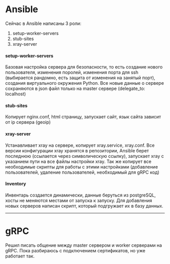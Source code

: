 # Ansible

Сейчас в Ansible написаны 3 роли:
1. setup-worker-servers
2. stub-sites
3. xray-server

#### setup-worker-servers

Базовая настройка сервера для безопасности, то есть создание нового пользователя, изменения поролей, изменения порта для ssh (выбирается рандомно, есть защита от изменения на занятый порт), создания виртуального окружения Python. Все новые данные о сервере сохраняются в json файл только на master сервере (delegate_to: localhost)

#### stub-sites

Копирует nginx.conf, html страницу, запускает сайт, язык сайта зависит от ip сервера (geoip)

#### xray-server

Устанавливает xray на сервере, копирует xray.service, xray.conf. Все версии конфигурации xray хранятся в репозитории, Ansible берет последнюю (ссылается через символическую ссылку), запускает xray с указанием пути на все файлы настройки xray. Так же копирует все необходимые скрипты для работы с этими настройками (добавление пользователей, удаление пользователей, необходимый для gRPC код)

#### Inventory 

Инвентарь создается динамически, данные беруться из postgreSQL, хосты не меняются местами от запуска к запуску. Для добавления новых серверов написан скрипт, который подгружает их в базу данных.

---

# gRPC 

Решил писать общение между master сервером и worker серверами на gRPC. Пока разбираюсь с подключением сертификатов, но уже работает так.